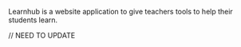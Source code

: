 Learnhub is a website application to give teachers tools to help their students
learn.  

// NEED TO UPDATE